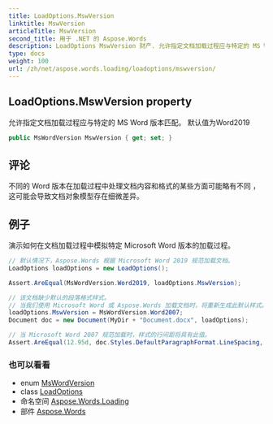 ```yaml
---
title: LoadOptions.MswVersion
linktitle: MswVersion
articleTitle: MswVersion
second_title: 用于 .NET 的 Aspose.Words
description: LoadOptions MswVersion 财产. 允许指定文档加载过程应与特定的 MS Word 版本匹配 默认值为Word2019 在 C#.
type: docs
weight: 100
url: /zh/net/aspose.words.loading/loadoptions/mswversion/
---
```

## LoadOptions.MswVersion property

允许指定文档加载过程应与特定的 MS Word 版本匹配。 默认值为Word2019

```csharp
public MsWordVersion MswVersion { get; set; }
```

## 评论

不同的 Word 版本在加载过程中处理文档内容和格式的某些方面可能略有不同 ，这可能会导致文档对象模型存在细微差异。

## 例子

演示如何在文档加载过程中模拟特定 Microsoft Word 版本的加载过程。

```csharp
// 默认情况下，Aspose.Words 根据 Microsoft Word 2019 规范加载文档。
LoadOptions loadOptions = new LoadOptions();

Assert.AreEqual(MsWordVersion.Word2019, loadOptions.MswVersion);

// 该文档缺少默认的段落格式样式。
// 当我们使用 Microsoft Word 或 Aspose.Words 加载文档时，将重新生成此默认样式。
loadOptions.MswVersion = MsWordVersion.Word2007;
Document doc = new Document(MyDir + "Document.docx", loadOptions);

// 当 Microsoft Word 2007 规范加载时，样式的行间距将具有此值。
Assert.AreEqual(12.95d, doc.Styles.DefaultParagraphFormat.LineSpacing, 0.01d);
```

### 也可以看看

* enum [MsWordVersion](../../../aspose.words.settings/mswordversion/)
* class [LoadOptions](../)
* 命名空间 [Aspose.Words.Loading](../../../aspose.words.loading/)
* 部件 [Aspose.Words](../../../)
